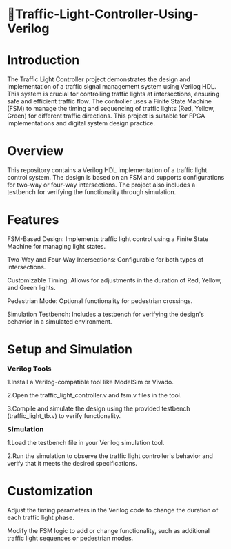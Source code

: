 # 🚦Traffic-Light-Controller-Using-Verilog

# Introduction
The Traffic Light Controller project demonstrates the design and implementation of a traffic signal management system using Verilog HDL. This system is crucial for controlling traffic lights at intersections, ensuring safe and efficient traffic flow. The controller uses a Finite State Machine (FSM) to manage the timing and sequencing of traffic lights (Red, Yellow, Green) for different traffic directions. This project is suitable for FPGA implementations and digital system design practice.

# Overview
This repository contains a Verilog HDL implementation of a traffic light control system. The design is based on an FSM and supports configurations for two-way or four-way intersections. The project also includes a testbench for verifying the functionality through simulation.

# Features
FSM-Based Design: Implements traffic light control using a Finite State Machine for managing light states.

Two-Way and Four-Way Intersections: Configurable for both types of intersections.

Customizable Timing: Allows for adjustments in the duration of Red, Yellow, and Green lights.

Pedestrian Mode: Optional functionality for pedestrian crossings.

Simulation Testbench: Includes a testbench for verifying the design's behavior in a simulated environment.

# Setup and Simulation
𝗩𝗲𝗿𝗶𝗹𝗼𝗴 𝗧𝗼𝗼𝗹𝘀

1.Install a Verilog-compatible tool like ModelSim or Vivado.

2.Open the traffic_light_controller.v and fsm.v files in the tool.

3.Compile and simulate the design using the provided testbench (traffic_light_tb.v) to verify functionality.

𝗦𝗶𝗺𝘂𝗹𝗮𝘁𝗶𝗼𝗻

1.Load the testbench file in your Verilog simulation tool.

2.Run the simulation to observe the traffic light controller's behavior and verify that it meets the desired specifications.

# Customization

Adjust the timing parameters in the Verilog code to change the duration of each traffic light phase.

Modify the FSM logic to add or change functionality, such as additional traffic light sequences or pedestrian modes.

